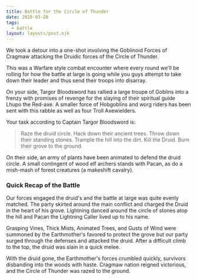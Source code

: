 ```yaml
---
title: Battle for the Circle of Thunder
date: 2020-03-28
tags:
  - battle
layout: layouts/post.njk
---
```


We took a detour into a one-shot involving the Goblinoid Forces of Cragmaw attacking the Druidic forces of the Circle of Thunder.

This was a Warfare style combat encounter where every round we'll be rolling for how the battle at large is going while you guys attempt to take down their leader and thus send their troops into disarray.

On your side, Targor Bloodsword has rallied a large troupe of Goblins into a frenzy with promises of revenge for the slaying of their spiritual guide Lhupo the Red-axe. A smaller force of Hobgoblins and worg riders has been sent with this rabble as well as four Troll Axewielders.

Your task according to Captain Targor Bloodsword is:
> Raze the druid circle. Hack down their ancient trees. Throw down their standing stones. Trample the hill into the dirt. Kill the Druid. Burn their grove to the ground.

On their side, an army of plants have been animated to defend the druid circle. A small contingent of wood elf archers stands with Pacan, as do a mish-mash of forest creatures (a makeshift cavalry).

### Quick Recap of the Battle

Our forces engaged the druid's and the battle at large was quite evenly matched. The party skirted around the main conflict and charged the Druid in the heart of his grove. Lightning danced around the circle of stones atop the hill and Pacan the Lightning Caller lived up to his name.

Grasping Vines, Thick Mists, Animated Trees, and Gusts of Wind were summoned by the Earthmother's favored to protect the grove but our party surged through the defenses and attacked the druid. After a difficult climb to the top, the druid was slain in a quick melee.

With the druid gone, the Earthmother's forces crumbled quickly, survivors disbanding into the woods with haste. Cragmaw nation reigned victorious, and the Circle of Thunder was razed to the ground.